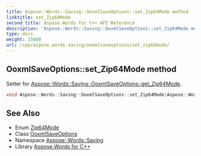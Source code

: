 ```yaml
---
title: Aspose::Words::Saving::OoxmlSaveOptions::set_Zip64Mode method
linktitle: set_Zip64Mode
second_title: Aspose.Words for C++ API Reference
description: 'Aspose::Words::Saving::OoxmlSaveOptions::set_Zip64Mode method. Setter for Aspose::Words::Saving::OoxmlSaveOptions::get_Zip64Mode in C++.'
type: docs
weight: 15000
url: /cpp/aspose.words.saving/ooxmlsaveoptions/set_zip64mode/
---
```

## OoxmlSaveOptions::set_Zip64Mode method


Setter for [Aspose::Words::Saving::OoxmlSaveOptions::get_Zip64Mode](../get_zip64mode/).

```cpp
void Aspose::Words::Saving::OoxmlSaveOptions::set_Zip64Mode(Aspose::Words::Saving::Zip64Mode value)
```

## See Also

* Enum [Zip64Mode](../../zip64mode/)
* Class [OoxmlSaveOptions](../)
* Namespace [Aspose::Words::Saving](../../)
* Library [Aspose.Words for C++](../../../)
